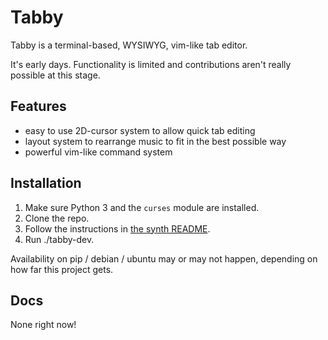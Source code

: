 # Tabby

Tabby is a terminal-based, WYSIWYG, vim-like tab editor.

It's early days. Functionality is limited and contributions aren't really possible at this stage.

## Features

- easy to use 2D-cursor system to allow quick tab editing
- layout system to rearrange music to fit in the best possible way
- powerful vim-like command system

## Installation

1. Make sure Python 3 and the `curses` module are installed.
1. Clone the repo.
1. Follow the instructions in [the synth README](./src/synth/samples/README.md).
1. Run ./tabby-dev.

Availability on pip / debian / ubuntu may or may not happen, depending on how far this project gets.

## Docs

None right now!

